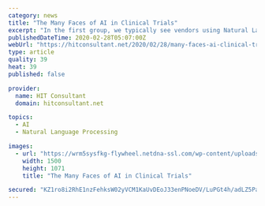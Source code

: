 ```yaml
---
category: news
title: "The Many Faces of AI in Clinical Trials"
excerpt: "In the first group, we typically see vendors using Natural Language Processing (NLP) to enable analysis and decision making from structured and unstructured data from medical records, relevant guidelines, real-world data, and other sources. The goal in aggregating and mining disparate sources is to potentially enhance the quality, efficiency ..."
publishedDateTime: 2020-02-28T05:07:00Z
webUrl: "https://hitconsultant.net/2020/02/28/many-faces-ai-clinical-trials/"
type: article
quality: 39
heat: 39
published: false

provider:
  name: HIT Consultant
  domain: hitconsultant.net

topics:
  - AI
  - Natural Language Processing

images:
  - url: "https://wrm5sysfkg-flywheel.netdna-ssl.com/wp-content/uploads/2020/02/Dr.-Ulrik-Kristensen-Senior-Market-Analyst-1500x1071.jpg"
    width: 1500
    height: 1071
    title: "The Many Faces of AI in Clinical Trials"

secured: "KZ1ro8i2RhE1nzFehksW02yVCM1KaUvDEoJ33enPNoeDV/LuPGt4h/adLZ5PaHHx30Sfbqy1IFNntFFNJMA3Xfd+0YupkwFGzsZrIjX1pWzzqjS47VACH2ZuKwANq7yVM/etzq5RyxIZtlWSkefXTecflK0QduseDWrdBb8HXLVu5970hNmY+o2jbzl+6QAV+6vAiQ0RDJ7rDvTovYICMOXLMjufGvWh9rWGHM6qtV5VBdMsbzt578a/+hpALkPSebuj//HaotXUbuC185CfjsPH0yPrrMGCH9SwhsvVVb7cMEaR/An9Kux37l3GpkjZ;Z6HfLbJSjj1TonVnQXhYUg=="
---
```


